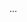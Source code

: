 <html>
<head>
<title>my site</title>
...
<head>
<body>
<div1><script async src="https://cse.google.com/cse.js?cx=000325119406060789850:palu8v4ecz0"></script>
<div class="gcse-search"></div>
</body>
</html>
